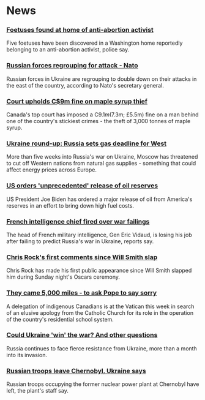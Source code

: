 # News
### [Foetuses found at home of anti-abortion activist](https://www.bbc.com/news/world-us-canada-60950016)
Five foetuses have been discovered in a Washington home reportedly belonging to an anti-abortion activist, police say.
### [Russian forces regrouping for attack - Nato](https://www.bbc.com/news/world-europe-60945068)
Russian forces in Ukraine are regrouping to double down on their attacks in the east of the country, according to Nato's secretary general.
### [Court upholds C$9m fine on maple syrup thief](https://www.bbc.com/news/world-us-canada-60947470)
Canada's top court has imposed a C$9.1m ($7.3m; £5.5m) fine on a man behind one of the country's stickiest crimes - the theft of 3,000 tonnes of maple syrup.
### [Ukraine round-up: Russia sets gas deadline for West](https://www.bbc.com/news/world-europe-60939320)
More than five weeks into Russia's war on Ukraine, Moscow has threatened to cut off Western nations from natural gas supplies - something that could affect energy prices across Europe.
### [US orders 'unprecedented' release of oil reserves](https://www.bbc.com/news/business-60936468)
US President Joe Biden has ordered a major release of oil from America's reserves in an effort to bring down high fuel costs.
### [French intelligence chief fired over war failings](https://www.bbc.com/news/world-europe-60938538)
The head of French military intelligence, Gen Eric Vidaud, is losing his job after failing to predict Russia's war in Ukraine, reports say.
### [Chris Rock's first comments since Will Smith slap](https://www.bbc.com/news/entertainment-arts-60939316)
Chris Rock has made his first public appearance since Will Smith slapped him during Sunday night's Oscars ceremony. 
### [They came 5,000 miles - to ask Pope to say sorry](https://www.bbc.com/news/world-us-canada-60905547)
A delegation of indigenous Canadians is at the Vatican this week in search of an elusive apology from the Catholic Church for its role in the operation of the country's residential school system. 
### [Could Ukraine 'win' the war? And other questions](https://www.bbc.com/news/world-60945122)
Russia continues to face fierce resistance from Ukraine, more than a month into its invasion. 
### [Russian troops leave Chernobyl, Ukraine says](https://www.bbc.com/news/world-europe-60945666)
Russian troops occupying the former nuclear power plant at Chernobyl have left, the plant's staff say.
